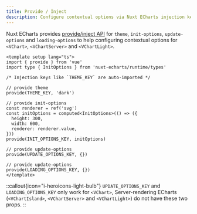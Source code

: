```yaml
---
title: Provide / Inject
description: Configure contextual options via Nuxt ECharts injection keys.
---
```


Nuxt ECharts provides [provide/inject API](https://vuejs.org/guide/components/provide-inject.html) for `theme`, `init-options`, `update-options` and `loading-options` to help configuring contextual options for `<VChart>`, `<VChartServer>` and `<VChartLight>`. 

```vue
<template setup lang="ts">
import { provide } from 'vue'
import type { InitOptions } from 'nuxt-echarts/runtime/types'

/* Injection keys like `THEME_KEY` are auto-imported */

// provide theme
provide(THEME_KEY, 'dark')

// provide init-options
const renderer = ref('svg')
const initOptions = computed<InitOptions>(() => ({
  height: 300,
  width: 600,
  renderer: renderer.value,
}))
provide(INIT_OPTIONS_KEY, initOptions)

// provide update-options
provide(UPDATE_OPTIONS_KEY, {})

// provide update-options
provide(LOADING_OPTIONS_KEY, {})
</template>
```

::callout{icon="i-heroicons-light-bulb"}
`UPDATE_OPTIONS_KEY` and `LOADING_OPTIONS_KEY` only work for `<VChart>`, Server-rendering ECharts (`<VChartIsland>`, `<VChartServer>` and `<VChartLight>`) do not have these two props.
::


